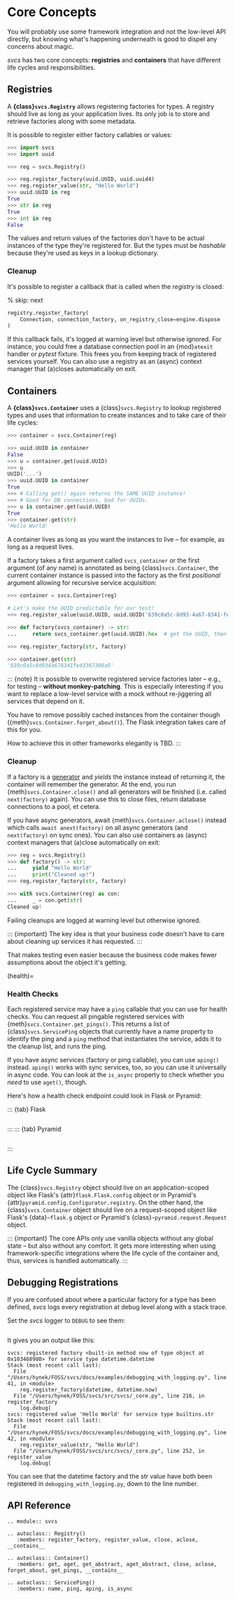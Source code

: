# Core Concepts

You will probably use some framework integration and not the low-level API directly, but knowing what's happening underneath is good to dispel any concerns about magic.

*svcs* has two core concepts: **registries** and **containers** that have different life cycles and responsibilities.


## Registries

A **{class}`svcs.Registry`** allows registering factories for types.
A registry should live as long as your application lives.
Its only job is to store and retrieve factories along with some metadata.

It is possible to register either factory callables or values:

```python
>>> import svcs
>>> import uuid

>>> reg = svcs.Registry()

>>> reg.register_factory(uuid.UUID, uuid.uuid4)
>>> reg.register_value(str, "Hello World")
>>> uuid.UUID in reg
True
>>> str in reg
True
>>> int in reg
False
```

The values and return values of the factories don't have to be actual instances of the type they're registered for.
But the types must be *hashable* because they're used as keys in a lookup dictionary.


### Cleanup

It's possible to register a callback that is called when the *registry* is closed:

% skip: next

```python
registry.register_factory(
    Connection, connection_factory, on_registry_close=engine.dispose
)
```

If this callback fails, it's logged at warning level but otherwise ignored.
For instance, you could free a database connection pool in an {mod}`atexit` handler or *pytest* fixture.
This frees you from keeping track of registered services yourself.
You can also use a registry as an (async) context manager that (a)closes automatically on exit.


## Containers

A **{class}`svcs.Container`** uses a {class}`svcs.Registry` to lookup registered types and uses that information to create instances and to take care of their life cycles:

```python
>>> container = svcs.Container(reg)

>>> uuid.UUID in container
False
>>> u = container.get(uuid.UUID)
>>> u
UUID('...')
>>> uuid.UUID in container
True
>>> # Calling get() again returns the SAME UUID instance!
>>> # Good for DB connections, bad for UUIDs.
>>> u is container.get(uuid.UUID)
True
>>> container.get(str)
'Hello World'
```

A container lives as long as you want the instances to live – for example, as long as a request lives.

If a factory takes a first argument called `svcs_container` or the first argument (of any name) is annotated as being {class}`svcs.Container`, the current container instance is passed into the factory as the first *positional* argument allowing for recursive service acquisition:

```python
>>> container = svcs.Container(reg)

# Let's make the UUID predictable for our test!
>>> reg.register_value(uuid.UUID, uuid.UUID('639c0a5c-8d93-4a67-8341-fe43367308a5'))

>>> def factory(svcs_container) -> str:
...     return svcs_container.get(uuid.UUID).hex  # get the UUID, then work on it

>>> reg.register_factory(str, factory)

>>> container.get(str)
'639c0a5c8d934a678341fe43367308a5'
```

::: {note}
It is possible to overwrite registered service factories later – e.g., for testing – **without monkey-patching**.
This is especially interesting if you want to replace a low-level service with a mock without re-jiggering all services that depend on it.

You have to remove possibly cached instances from the container though ({meth}`svcs.Container.forget_about()`).
The Flask integration takes care of this for you.

How to achieve this in other frameworks elegantly is TBD.
:::


### Cleanup

If a factory is a [generator](https://docs.python.org/3/tutorial/classes.html#generators) and *yields* the instance instead of returning it, the container will remember the generator.
At the end, you run {meth}`svcs.Container.close()` and all generators will be finished (i.e. called `next(factory)` again).
You can use this to close files, return database connections to a pool, et cetera.

If you have async generators, await {meth}`svcs.Container.aclose()` instead which calls `await anext(factory)` on all async generators (and `next(factory)` on sync ones).
You can also use containers as (async) context managers that (a)close automatically on exit:

```python
>>> reg = svcs.Registry()
>>> def factory() -> str:
...     yield "Hello World"
...     print("Cleaned up!")
>>> reg.register_factory(str, factory)

>>> with svcs.Container(reg) as con:
...     _ = con.get(str)
Cleaned up!
```

Failing cleanups are logged at warning level but otherwise ignored.

::: {important}
The key idea is that your business code doesn't have to care about cleaning up services it has requested.
:::

That makes testing even easier because the business code makes fewer assumptions about the object it's getting.

(health)=

### Health Checks

Each registered service may have a `ping` callable that you can use for health checks.
You can request all pingable registered services with {meth}`svcs.Container.get_pings()`.
This returns a list of {class}`svcs.ServicePing` objects that currently have a name property to identify the ping and a `ping` method that instantiates the service, adds it to the cleanup list, and runs the ping.

If you have async services (factory or ping callable), you can use `aping()` instead.
`aping()` works with sync services, too, so you can use it universally in async code.
You can look at the `is_async` property to check whether you *need* to use `aget()`, though.

Here's how a health check endpoint could look in Flask or Pyramid:

::: {tab} Flask
```{literalinclude} examples/health_check_flask.py
```
:::
::: {tab} Pyramid
```{literalinclude} examples/health_check_pyramid.py
```
:::

## Life Cycle Summary

The {class}`svcs.Registry` object should live on an application-scoped object like Flask's {attr}`flask.Flask.config` object or in Pyramid's {attr}`pyramid.config.Configurator.registry`.
On the other hand, the {class}`svcs.Container` object should live on a request-scoped object like Flask's {data}`~flask.g` object or Pyramid's {class}`~pyramid.request.Request` object.


::: {important}
The core APIs only use vanilla objects without any global state – but also without any comfort.
It gets more interesting when using framework-specific integrations where the life cycle of the container and, thus, services is handled automatically.
:::


## Debugging Registrations

If you are confused about where a particular factory for a type has been defined, *svcs* logs every registration at debug level along with a stack trace.

Set the *svcs* logger to `DEBUG` to see them:

```{literalinclude} examples/debugging_with_logging.py
```

It gives you an output like this:

```text
svcs: registered factory <built-in method now of type object at 0x103468980> for service type datetime.datetime
Stack (most recent call last):
  File "/Users/hynek/FOSS/svcs/docs/examples/debugging_with_logging.py", line 41, in <module>
    reg.register_factory(datetime, datetime.now)
  File "/Users/hynek/FOSS/svcs/src/svcs/_core.py", line 216, in register_factory
    log.debug(
svcs: registered value 'Hello World' for service type builtins.str
Stack (most recent call last):
  File "/Users/hynek/FOSS/svcs/docs/examples/debugging_with_logging.py", line 42, in <module>
    reg.register_value(str, "Hello World")
  File "/Users/hynek/FOSS/svcs/src/svcs/_core.py", line 252, in register_value
    log.debug(
```

You can see that the datetime factory and the str value have both been registered in `debugging_with_logging.py`, down to the line number.


## API Reference

```{eval-rst}
.. module:: svcs

.. autoclass:: Registry()
   :members: register_factory, register_value, close, aclose, __contains__

.. autoclass:: Container()
   :members: get, aget, get_abstract, aget_abstract, close, aclose, forget_about, get_pings, __contains__

.. autoclass:: ServicePing()
   :members: name, ping, aping, is_async
```
